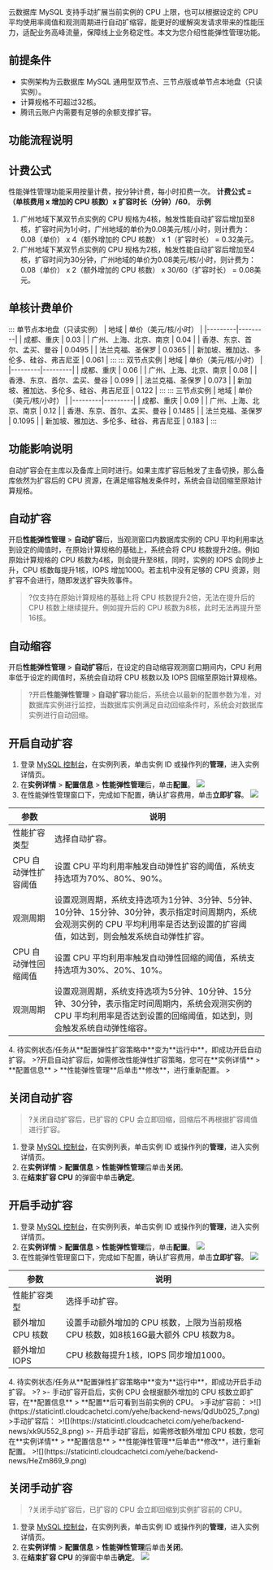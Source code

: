 ﻿云数据库 MySQL 支持手动扩展当前实例的 CPU 上限，也可以根据设定的 CPU 平均使用率阈值和观测周期进行自动扩缩容，能更好的缓解突发请求带来的性能压力，适配业务高峰流量，保障线上业务稳定性。本文为您介绍性能弹性管理功能。
## 前提条件
- 实例架构为云数据库 MySQL 通用型双节点、三节点版或单节点本地盘（只读实例）。
- 计算规格不可超过32核。
- 腾讯云账户内需要有足够的余额支撑扩容。

## 功能流程说明
## 计费公式
性能弹性管理功能采用按量计费，按分钟计费，每小时扣费一次。
**计费公式 =（单核费用 x 增加的 CPU 核数）x 扩容时长（分钟）/60**。
**示例**
1. 广州地域下某双节点实例的 CPU 规格为4核，触发性能自动扩容后增加至8核，扩容时间为1小时，广州地域的单价为0.08美元/核/小时，则计费为：0.08（单价） x 4（额外增加的 CPU 核数） x 1（扩容时长） = 0.32美元。
2. 广州地域下某双节点实例的 CPU 规格为2核，触发性能自动扩容后增加至4核，扩容时间为30分钟，广州地域的单价为0.08美元/核/小时，则计费为：0.08（单价） x 2（额外增加的 CPU 核数） x 30/60（扩容时长） = 0.08美元。

## 单核计费单价
<dx-tabs>
::: 单节点本地盘（只读实例）
| 地域 | 单价（美元/核/小时） |
|---------|---------|
| 成都、重庆 | 0.03 |
| 广州、上海、北京、南京 | 0.04 |
| 香港、东京、首尔、孟买、曼谷 | 0.0495 |
| 法兰克福、圣保罗 | 0.0365 |
| 新加坡、雅加达、多伦多、硅谷、弗吉尼亚 | 0.061 |
:::
::: 双节点实例
| 地域 | 单价（美元/核/小时） |
|---------|---------|
| 成都、重庆 | 0.06 |
| 广州、上海、北京、南京 | 0.08 |
| 香港、东京、首尔、孟买、曼谷 | 0.099 |
| 法兰克福、圣保罗 | 0.073 |
| 新加坡、雅加达、多伦多、硅谷、弗吉尼亚 | 0.122 |
:::
::: 三节点实例
| 地域 | 单价（美元/核/小时） |
|---------|---------|
| 成都、重庆 | 0.09 |
| 广州、上海、北京、南京 | 0.12 |
| 香港、东京、首尔、孟买、曼谷 | 0.1485 |
| 法兰克福、圣保罗 | 0.1095 |
| 新加坡、雅加达、多伦多、硅谷、弗吉尼亚 | 0.183 |
:::
</dx-tabs>

## 功能影响说明
自动扩容会在主库以及备库上同时进行。如果主库扩容后触发了主备切换，那么备库依然为扩容后的 CPU 资源，在满足缩容触发条件时，系统会自动回缩至原始计算规格。
## 自动扩容
开启**性能弹性管理** > **自动扩容**后，当观测窗口内数据库实例的 CPU 平均利用率达到设定的阈值时，在原始计算规格的基础上，系统会将 CPU 核数提升2倍。例如原始计算规格的 CPU 核数为4核，则会提升至8核，同时，实例的 IOPS 会同步上升，CPU 核数每提升1核，IOPS 增加1000。若主机中没有足够的 CPU 资源，则扩容不会进行，随即发送扩容失败事件。
>?仅支持在原始计算规格的基础上将 CPU 核数提升2倍，无法在提升后的 CPU 核数上继续提升。例如提升后的 CPU 核数为8核，此时无法再提升至16核。
## 自动缩容
开启**性能弹性管理** > **自动扩容**后，在设定的自动缩容观测窗口期间内，CPU 利用率低于设定的阈值时，系统会自动将 CPU 核数以及 IOPS 回缩至原始计算规格。
>?开启**性能弹性管理** > **自动扩容**功能后，系统会以最新的配置参数为准，对数据库实例进行监控，当数据库实例满足自动回缩条件时，系统会对数据库实例进行自动回缩。

## 开启自动扩容
1. 登录 [MySQL 控制台](https://console.cloud.tencent.com/cdb/instance)，在实例列表，单击实例 ID 或操作列的**管理**，进入实例详情页。
2. 在**实例详情** > **配置信息** > **性能弹性管理**后，单击**配置**。
![](https://staticintl.cloudcachetci.com/yehe/backend-news/zZgw709_2.png)
3. 在性能弹性管理窗口下，完成如下配置，确认扩容费用，单击**立即扩容**。
![](https://staticintl.cloudcachetci.com/yehe/backend-news/7A5t230_3.png)
<table>
<thead><tr><th>参数</th><th>说明</th></tr></thead>
<tbody>
<tr>
<td>性能扩容类型</td><td>选择自动扩容。</td></tr>
<tr>
<td>CPU 自动弹性扩容阈值</td><td>设置 CPU 平均利用率触发自动弹性扩容的阈值，系统支持选项为70%、80%、90%。</td></tr>
<tr>
<td>观测周期</td><td>设置观测周期，系统支持选项为1分钟、3分钟、5分钟、10分钟、15分钟、30分钟，表示指定时间周期内，系统会观测实例的 CPU 平均利用率是否达到设置的扩容阈值，如达到，则会触发系统自动弹性扩容。</td></tr>
<tr>
<td>CPU 自动弹性回缩阈值</td><td>设置 CPU 平均利用率触发自动弹性回缩的阈值，系统支持选项为30%、20%、10%。</td></tr>
<tr>
<td>观测周期</td><td>设置观测周期，系统支持选项为5分钟、10分钟、15分钟、30分钟，表示指定时间周期内，系统会观测实例的 CPU 平均利用率是否达到设置的回缩阈值，如达到，则会触发系统自动弹性缩容。</td></tr>
</tbody></table>
4. 待实例状态/任务从**配置弹性扩容策略中**变为**运行中**，即成功开启自动扩容。
>?开启自动扩容后，如需修改性能弹性扩容策略，您可在**实例详情** > **配置信息** > **性能弹性管理**后单击**修改**，进行重新配置。
>

## 关闭自动扩容
>?关闭自动扩容后，已扩容的 CPU 会立即回缩，回缩后不再根据扩容阈值进行扩容。
>
1. 登录 [MySQL 控制台](https://console.cloud.tencent.com/cdb/instance)，在实例列表，单击实例 ID 或操作列的**管理**，进入实例详情页。
2. 在**实例详情** > **配置信息** > **性能弹性管理**后单击**关闭**。
3. 在**结束扩容 CPU** 的弹窗中单击**确定**。

## 开启手动扩容
1. 登录 [MySQL 控制台](https://console.cloud.tencent.com/cdb/instance)，在实例列表，单击实例 ID 或操作列的**管理**，进入实例详情页。
2. 在**实例详情** > **配置信息** > **性能弹性管理**后，单击**配置**。
![](https://staticintl.cloudcachetci.com/yehe/backend-news/pwSQ074_5.png)
3. 在性能弹性管理窗口下，完成如下配置，确认扩容费用，单击**立即扩容**。
![](https://staticintl.cloudcachetci.com/yehe/backend-news/Qi7e375_6.png)
<table>
<thead><tr><th>参数</th><th>说明</th></tr></thead>
<tbody>
<tr>
<td>性能扩容类型</td><td>选择手动扩容。</td></tr>
<tr>
<td>额外增加 CPU 核数</td><td>设置手动额外增加的 CPU 核数，上限为当前规格 CPU 核数，如8核16G最大额外 CPU 核数为8。</td></tr>
<tr>
<td>额外增加 IOPS</td><td>CPU 核数每提升1核，IOPS 同步增加1000。</td></tr>
</tbody></table>
4. 待实例状态/任务从**配置弹性扩容策略中**变为**运行中**，即成功开启手动扩容。
>?
>- 手动扩容开启后，实例 CPU 会根据额外增加的 CPU 核数立即扩容，在**配置信息** > **配置**后可看到当前实例的 CPU。
>手动扩容前：
>![](https://staticintl.cloudcachetci.com/yehe/backend-news/QdUb025_7.png)
>手动扩容后：
>![](https://staticintl.cloudcachetci.com/yehe/backend-news/xk9U552_8.png)
>- 开启手动扩容后，如需修改额外增加 CPU 核数，您可在**实例详情** > **配置信息** > **性能弹性管理**后单击**修改**，进行重新配置。
>![](https://staticintl.cloudcachetci.com/yehe/backend-news/HeZm869_9.png)

## 关闭手动扩容
>?关闭手动扩容后，已扩容的 CPU 会立即回缩到实例扩容前的 CPU。
>
1. 登录 [MySQL 控制台](https://console.cloud.tencent.com/cdb/instance)，在实例列表，单击实例 ID 或操作列的**管理**，进入实例详情页。
2. 在**实例详情** > **配置信息** > **性能弹性管理**后单击**关闭**。
3. 在**结束扩容 CPU** 的弹窗中单击**确定**。
![](https://staticintl.cloudcachetci.com/yehe/backend-news/63Te178_10.png)
